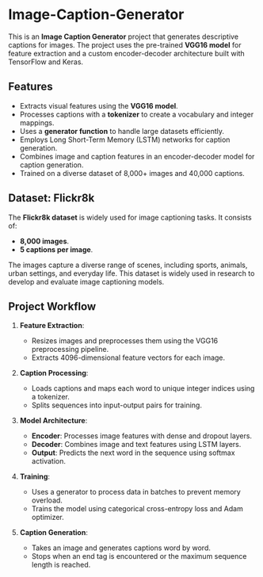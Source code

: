 # Image-Caption-Generator

This is an **Image Caption Generator** project that generates descriptive captions for images. The project uses the pre-trained **VGG16 model** for feature extraction and a custom encoder-decoder architecture built with TensorFlow and Keras.

## Features

- Extracts visual features using the **VGG16 model**.
- Processes captions with a **tokenizer** to create a vocabulary and integer mappings.
- Uses a **generator function** to handle large datasets efficiently.
- Employs Long Short-Term Memory (LSTM) networks for caption generation.
- Combines image and caption features in an encoder-decoder model for caption generation.
- Trained on a diverse dataset of 8,000+ images and 40,000 captions.
  

## Dataset: Flickr8k

The **Flickr8k dataset** is widely used for image captioning tasks. It consists of:
- **8,000 images**.
- **5 captions per image**.

The images capture a diverse range of scenes, including sports, animals, urban settings, and everyday life. This dataset is widely used in research to develop and evaluate image captioning models.

## Project Workflow

1. **Feature Extraction**:
   - Resizes images and preprocesses them using the VGG16 preprocessing pipeline.
   - Extracts 4096-dimensional feature vectors for each image.

2. **Caption Processing**:
   - Loads captions and maps each word to unique integer indices using a tokenizer.
   - Splits sequences into input-output pairs for training.

3. **Model Architecture**:
   - **Encoder**: Processes image features with dense and dropout layers.
   - **Decoder**: Combines image and text features using LSTM layers.
   - **Output**: Predicts the next word in the sequence using softmax activation.

4. **Training**:
   - Uses a generator to process data in batches to prevent memory overload.
   - Trains the model using categorical cross-entropy loss and Adam optimizer.

5. **Caption Generation**:
   - Takes an image and generates captions word by word.
   - Stops when an end tag is encountered or the maximum sequence length is reached.


